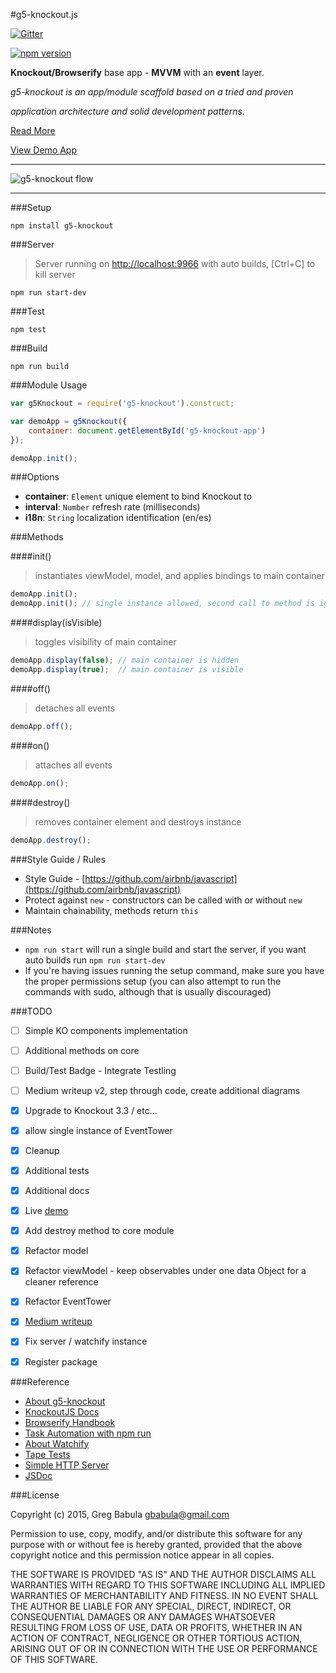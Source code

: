 #g5-knockout.js

[![Gitter](https://badges.gitter.im/Join%20Chat.svg)](https://gitter.im/gbabula/g5-knockout?utm_source=badge&utm_medium=badge&utm_campaign=pr-badge&utm_content=badge)

[![npm version](https://badge.fury.io/js/g5-knockout.svg)](http://badge.fury.io/js/g5-knockout)

__Knockout/Browserify__ base app - __MVVM__ with an __event__ layer.

_g5-knockout is an app/module scaffold based on a tried and proven_

_application architecture and solid development patterns._


[Read More](https://medium.com/@gregbabula/knockout-browserify-base-app-mvvm-with-an-event-layer-7b0996eb4d0a)

[View Demo App](http://babu.la/g5-knockout/)

---

![g5-knockout flow](http://i59.tinypic.com/96xe6e.png)

---

###Setup

```
npm install g5-knockout
```

###Server

> Server running on [http://localhost:9966](http://localhost:9966) with auto builds, [Ctrl+C] to kill server

```
npm run start-dev
```

###Test

```
npm test
```

###Build

```
npm run build
```

###Module Usage

```js
var g5Knockout = require('g5-knockout').construct;

var demoApp = g5Knockout({
    container: document.getElementById('g5-knockout-app')
});

demoApp.init();
```

###Options

* __container__: `Element` unique element to bind Knockout to
* __interval__: `Number` refresh rate (milliseconds)
* __i18n__: `String` localization identification (en/es)

###Methods

####init()

> instantiates viewModel, model, and applies bindings to main container

```js
demoApp.init();
demoApp.init(); // single instance allowed, second call to method is ignored
```

####display(isVisible)

> toggles visibility of main container

```js
demoApp.display(false); // main container is hidden
demoApp.display(true);  // main container is visible
```

####off()

> detaches all events

```js
demoApp.off();
```

####on()

> attaches all events

```js
demoApp.on();
```

####destroy()

> removes container element and destroys instance

```js
demoApp.destroy();
```

###Style Guide / Rules

* Style Guide - [https://github.com/airbnb/javascript](https://github.com/airbnb/javascript)
* Protect against `new` - constructors can be called with or without `new`
* Maintain chainability, methods return `this`

###Notes

* `npm run start` will run a single build and start the server, if you want auto builds run `npm run start-dev`
* If you're having issues running the setup command, make sure you have the proper permissions setup (you can also attempt to run the commands with sudo, although that is usually discouraged)

###TODO

- [ ] Simple KO components implementation
- [ ] Additional methods on core
- [ ] Build/Test Badge - Integrate Testling
- [ ] Medium writeup v2, step through code, create additional diagrams
- [x] Upgrade to Knockout 3.3 / etc...
- [x] allow single instance of EventTower
- [x] Cleanup
- [x] Additional tests
- [x] Additional docs

- [x] Live [demo](http://babu.la/g5-knockout/)
- [x] Add destroy method to core module
- [x] Refactor model
- [x] Refactor viewModel - keep observables under one data Object for a cleaner reference
- [x] Refactor EventTower
- [x] [Medium writeup](https://medium.com/@gregbabula/knockout-browserify-base-app-mvvm-with-an-event-layer-7b0996eb4d0a)
- [x] Fix server / watchify instance
- [x] Register package

###Reference

* [About g5-knockout](https://medium.com/@gregbabula/knockout-browserify-base-app-mvvm-with-an-event-layer-7b0996eb4d0a)
* [KnockoutJS Docs](http://knockoutjs.com/documentation/introduction.html)
* [Browserify Handbook](https://github.com/substack/browserify-handbook)
* [Task Automation with npm run](http://substack.net/task_automation_with_npm_run)
* [About Watchify](https://github.com/substack/watchify)
* [Tape Tests](https://github.com/substack/tape)
* [Simple HTTP Server](https://docs.python.org/2/library/simplehttpserver.html)
* [JSDoc](http://usejsdoc.org/)

###License

Copyright (c) 2015, Greg Babula <gbabula@gmail.com>

Permission to use, copy, modify, and/or distribute this software for any purpose with or without fee is hereby granted, provided that the above copyright notice and this permission notice appear in all copies.

THE SOFTWARE IS PROVIDED "AS IS" AND THE AUTHOR DISCLAIMS ALL WARRANTIES WITH REGARD TO THIS SOFTWARE INCLUDING ALL IMPLIED WARRANTIES OF MERCHANTABILITY AND FITNESS. IN NO EVENT SHALL THE AUTHOR BE LIABLE FOR ANY SPECIAL, DIRECT, INDIRECT, OR CONSEQUENTIAL DAMAGES OR ANY DAMAGES WHATSOEVER RESULTING FROM LOSS OF USE, DATA OR PROFITS, WHETHER IN AN ACTION OF CONTRACT, NEGLIGENCE OR OTHER TORTIOUS ACTION, ARISING OUT OF OR IN CONNECTION WITH THE USE OR PERFORMANCE OF THIS SOFTWARE.
